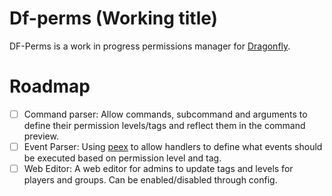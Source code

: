 # Df-perms (Working title)

DF-Perms is a work in progress permissions manager for [Dragonfly](https://github.com/df-mc/dragonfly).

# Roadmap
 - [ ] Command parser: Allow commands, subcommand and arguments to define their permission levels/tags and reflect them in the command preview. 
 - [ ] Event Parser: Using [peex](https://github.com/AndreasHGK/Peex) to allow handlers to define what events should be executed based on permission level and tag.
 - [ ] Web Editor: A web editor for admins to update tags and levels for players and groups. Can be enabled/disabled through config.